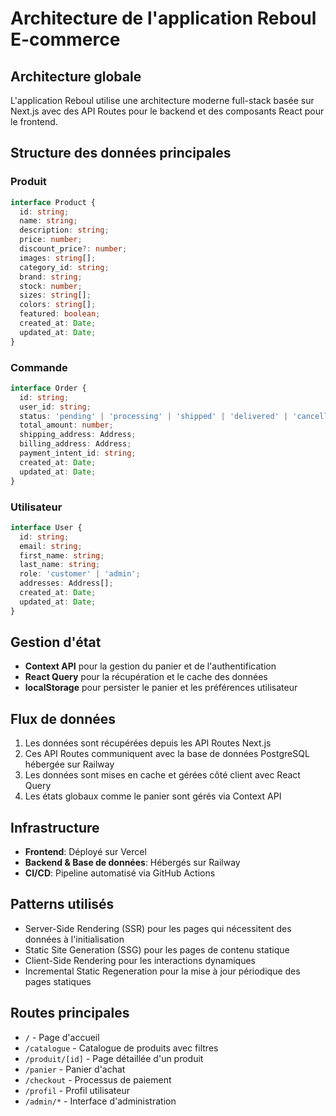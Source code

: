 # Architecture de l'application Reboul E-commerce

## Architecture globale
L'application Reboul utilise une architecture moderne full-stack basée sur Next.js avec des API Routes pour le backend et des composants React pour le frontend.

## Structure des données principales

### Produit
```typescript
interface Product {
  id: string;
  name: string;
  description: string;
  price: number;
  discount_price?: number;
  images: string[];
  category_id: string;
  brand: string;
  stock: number;
  sizes: string[];
  colors: string[];
  featured: boolean;
  created_at: Date;
  updated_at: Date;
}
```

### Commande
```typescript
interface Order {
  id: string;
  user_id: string;
  status: 'pending' | 'processing' | 'shipped' | 'delivered' | 'cancelled';
  total_amount: number;
  shipping_address: Address;
  billing_address: Address;
  payment_intent_id: string;
  created_at: Date;
  updated_at: Date;
}
```

### Utilisateur
```typescript
interface User {
  id: string;
  email: string;
  first_name: string;
  last_name: string;
  role: 'customer' | 'admin';
  addresses: Address[];
  created_at: Date;
  updated_at: Date;
}
```

## Gestion d'état
- **Context API** pour la gestion du panier et de l'authentification
- **React Query** pour la récupération et le cache des données
- **localStorage** pour persister le panier et les préférences utilisateur

## Flux de données
1. Les données sont récupérées depuis les API Routes Next.js
2. Ces API Routes communiquent avec la base de données PostgreSQL hébergée sur Railway
3. Les données sont mises en cache et gérées côté client avec React Query
4. Les états globaux comme le panier sont gérés via Context API

## Infrastructure
- **Frontend**: Déployé sur Vercel
- **Backend & Base de données**: Hébergés sur Railway
- **CI/CD**: Pipeline automatisé via GitHub Actions

## Patterns utilisés
- Server-Side Rendering (SSR) pour les pages qui nécessitent des données à l'initialisation
- Static Site Generation (SSG) pour les pages de contenu statique
- Client-Side Rendering pour les interactions dynamiques
- Incremental Static Regeneration pour la mise à jour périodique des pages statiques

## Routes principales
- `/` - Page d'accueil
- `/catalogue` - Catalogue de produits avec filtres
- `/produit/[id]` - Page détaillée d'un produit
- `/panier` - Panier d'achat
- `/checkout` - Processus de paiement
- `/profil` - Profil utilisateur
- `/admin/*` - Interface d'administration 